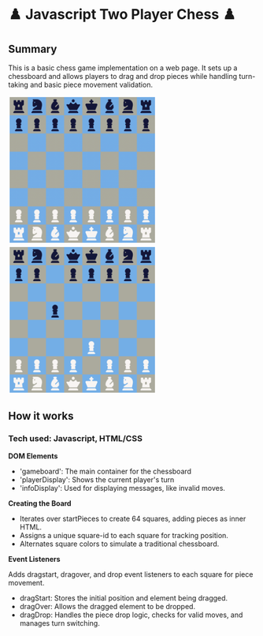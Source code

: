 # ♟️ Javascript Two Player Chess ♟️
## Summary
This is a basic chess game implementation on a web page. It sets up a chessboard and allows players to drag and drop pieces while handling turn-taking and basic piece movement validation.

<img src="chessboard.png" width = 300 /> <img src="moves.png" width = 300 />


## How it works
### Tech used: Javascript, HTML/CSS

**DOM Elements**
* 'gameboard': The main container for the chessboard
* 'playerDisplay': Shows the current player's turn
* 'infoDisplay': Used for displaying messages, like invalid moves.

**Creating the Board**

* Iterates over startPieces to create 64 squares, adding pieces as inner HTML.
* Assigns a unique square-id to each square for tracking position.
* Alternates square colors to simulate a traditional chessboard.

**Event Listeners**

Adds dragstart, dragover, and drop event listeners to each square for piece movement.
 * dragStart: Stores the initial position and element being dragged.
 * dragOver: Allows the dragged element to be dropped.
 * dragDrop: Handles the piece drop logic, checks for valid moves, and manages turn switching.

